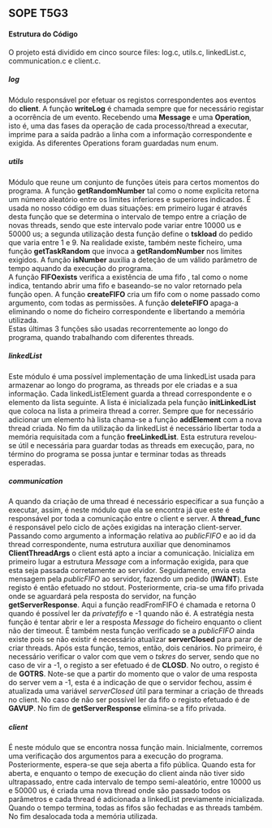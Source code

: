 ## SOPE T5G3

#### Estrutura do Código


O projeto está dividido em cinco source files: log.c, utils.c, linkedList.c, communication.c e client.c.

##### log

Módulo responsável por efetuar os registos correspondentes aos eventos do __client__.
A função **writeLog** é chamada sempre que for necessário registar a ocorrência de um evento. Recebendo uma **Message** e uma **Operation**, isto é, uma das fases da operação de cada processo/thread a executar, imprime para a saída padrão a linha com a informação correspondente e exigida. As diferentes Operations foram guardadas num enum.

##### utils

Módulo que reune um conjunto de funções úteis para certos momentos do programa.
A função **getRandomNumber** tal como o nome explicita retorna um número aleatório entre os limites inferiores e superiores indicados.  É usada no nosso código em duas situações: em primeiro lugar é através desta função que se determina o intervalo de tempo entre a criação de novas threads, sendo que este intervalo pode variar entre 10000 us e 50000 us; a segunda utilização desta função define o **tskload** do pedido que varia entre 1 e 9. Na realidade existe, também neste ficheiro, uma função **getTaskRandom** que invoca a **getRandomNumber** nos limites exigidos. 
 A função **isNumber** auxilia a deteção de um válido parâmetro de tempo aquando da execução do programa.  
A função **FIFOexists** verifica a existência de uma fifo , tal como o nome indica, tentando abrir uma fifo e baseando-se no valor retornado pela função open. 
A função **createFIFO** cria um fifo com o nome passado como argumento, com todas as permissões. 
A função **deleteFIFO** apaga-a eliminando o nome do ficheiro correspondente e libertando a memória utilizada.  
Estas últimas 3 funções são usadas recorrentemente ao longo do programa, quando trabalhando com diferentes threads.

##### linkedList

Este módulo é uma possível implementação de uma linkedList usada para armazenar ao longo do programa, as threads por ele criadas e a sua informação.
Cada linkedListElement guarda a thread correspondente e o elemento da lista seguinte. 
A lista é inicializada pela função **initLinkedList** que coloca na lista a primeira thread a correr. Sempre que for necessário adicionar um elemento hà lista chama-se a função **addElement** com a nova thread criada. No fim da utilização da linkedList é necessário libertar toda a memória requisitada com a função **freeLinkedList**. Esta estrutura revelou-se útil e necessária para guardar todas as threads em execução, para, no término do programa se possa juntar e terminar todas as threads esperadas. 

##### communication

A quando da criação de uma thread é necessário especificar a sua função a executar, assim, é neste módulo que ela se encontra já que este é responsável por toda a comunicação entre o client e server.
A **thread_func** é responsável pelo ciclo de ações exigidas na interação client-server. Passando como argumento a informação relativa ao _publicFIFO_ e ao id da thread correspondente, numa estrutura auxiliar que denominamos **ClientThreadArgs** o client está apto a inciar a comunicação. 
Inicializa em primeiro lugar a estrutura _Message_ com a informação exigida, para que esta seja passada corretamente ao servidor. Seguidamente, envia esta mensagem pela _publicFIFO_ ao servidor, fazendo um pedido (**IWANT**). Este registo é então efetuado no stdout. Posteriormente, cria-se uma fifo privada onde se aguardará pela resposta do servidor, na função **getServerResponse**. 
Aqui a função readFromFIFO é chamada e retorna 0 quando é possível ler da _privatefifo_ e -1 quando não é. A estratégia nesta função é tentar abrir e ler a resposta _Message_ do ficheiro enquanto o client não der timeout. É também nesta função verificado se a _publicFIFO_ ainda existe pois se não existir é necessário atualizar **serverClosed** para parar de criar threads. Após esta função, temos, então, dois cenários. No primeiro, é necessário verificar o valor com que vem o _tskres_ do server, sendo que no caso de vir a -1, o registo a ser efetuado é de **CLOSD**. No outro, o registo é de **GOTRS**. Note-se que a partir do momento que o valor de uma resposta do server vem a -1, esta é a indicação de que o servidor fechou, assim é atualizada uma variável _serverClosed_ útil para terminar a criação de threads no client. No caso de não ser possível ler da fifo o registo efetuado é de **GAVUP**. No fim de **getServerResponse** elimina-se a fifo privada.

##### client

É neste módulo que se encontra nossa função main. Inicialmente, corremos uma verificação dos argumentos para a execução do programa. Posteriormente, espera-se que seja aberta a fifo pública. Quando esta for aberta, e enquanto o tempo de execução do client ainda não tiver sido ultrapassado, entre cada intervalo de tempo semi-aleatório, entre 10000 us e 50000 us, é criada uma nova thread onde são passado todos os parâmetros e cada thread é adicionada a linkedList previamente inicializada. Quando o tempo termina, todas as fifos são fechadas e as threads também. No fim desalocada toda a memória utilizada. 
